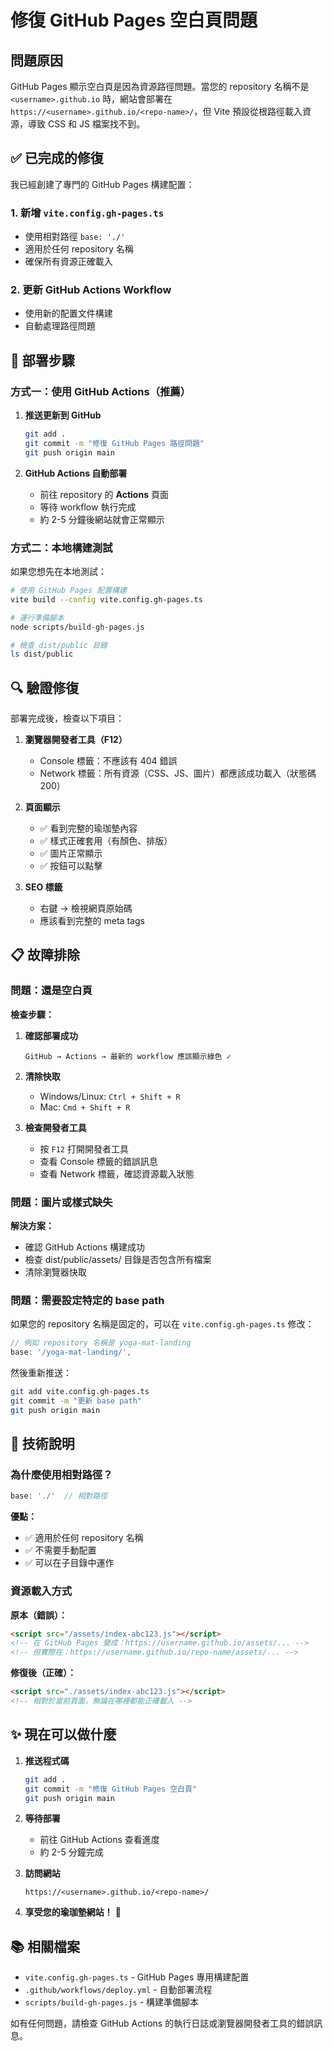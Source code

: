 # 修復 GitHub Pages 空白頁問題

## 問題原因

GitHub Pages 顯示空白頁是因為資源路徑問題。當您的 repository 名稱不是 `<username>.github.io` 時，網站會部署在 `https://<username>.github.io/<repo-name>/`，但 Vite 預設從根路徑載入資源，導致 CSS 和 JS 檔案找不到。

## ✅ 已完成的修復

我已經創建了專門的 GitHub Pages 構建配置：

### 1. 新增 `vite.config.gh-pages.ts`
- 使用相對路徑 `base: './'`
- 適用於任何 repository 名稱
- 確保所有資源正確載入

### 2. 更新 GitHub Actions Workflow
- 使用新的配置文件構建
- 自動處理路徑問題

## 🚀 部署步驟

### 方式一：使用 GitHub Actions（推薦）

1. **推送更新到 GitHub**
   ```bash
   git add .
   git commit -m "修復 GitHub Pages 路徑問題"
   git push origin main
   ```

2. **GitHub Actions 自動部署**
   - 前往 repository 的 **Actions** 頁面
   - 等待 workflow 執行完成
   - 約 2-5 分鐘後網站就會正常顯示

### 方式二：本地構建測試

如果您想先在本地測試：

```bash
# 使用 GitHub Pages 配置構建
vite build --config vite.config.gh-pages.ts

# 運行準備腳本
node scripts/build-gh-pages.js

# 檢查 dist/public 目錄
ls dist/public
```

## 🔍 驗證修復

部署完成後，檢查以下項目：

1. **瀏覽器開發者工具（F12）**
   - Console 標籤：不應該有 404 錯誤
   - Network 標籤：所有資源（CSS、JS、圖片）都應該成功載入（狀態碼 200）

2. **頁面顯示**
   - ✅ 看到完整的瑜珈墊內容
   - ✅ 樣式正確套用（有顏色、排版）
   - ✅ 圖片正常顯示
   - ✅ 按鈕可以點擊

3. **SEO 標籤**
   - 右鍵 → 檢視網頁原始碼
   - 應該看到完整的 meta tags

## 📋 故障排除

### 問題：還是空白頁

**檢查步驟：**

1. **確認部署成功**
   ```
   GitHub → Actions → 最新的 workflow 應該顯示綠色 ✓
   ```

2. **清除快取**
   - Windows/Linux: `Ctrl + Shift + R`
   - Mac: `Cmd + Shift + R`

3. **檢查開發者工具**
   - 按 `F12` 打開開發者工具
   - 查看 Console 標籤的錯誤訊息
   - 查看 Network 標籤，確認資源載入狀態

### 問題：圖片或樣式缺失

**解決方案：**
- 確認 GitHub Actions 構建成功
- 檢查 dist/public/assets/ 目錄是否包含所有檔案
- 清除瀏覽器快取

### 問題：需要設定特定的 base path

如果您的 repository 名稱是固定的，可以在 `vite.config.gh-pages.ts` 修改：

```typescript
// 例如 repository 名稱是 yoga-mat-landing
base: '/yoga-mat-landing/',
```

然後重新推送：
```bash
git add vite.config.gh-pages.ts
git commit -m "更新 base path"
git push origin main
```

## 🔧 技術說明

### 為什麼使用相對路徑？

```typescript
base: './'  // 相對路徑
```

**優點：**
- ✅ 適用於任何 repository 名稱
- ✅ 不需要手動配置
- ✅ 可以在子目錄中運作

### 資源載入方式

**原本（錯誤）：**
```html
<script src="/assets/index-abc123.js"></script>
<!-- 在 GitHub Pages 變成：https://username.github.io/assets/... -->
<!-- 但實際在：https://username.github.io/repo-name/assets/... -->
```

**修復後（正確）：**
```html
<script src="./assets/index-abc123.js"></script>
<!-- 相對於當前頁面，無論在哪裡都能正確載入 -->
```

## ✨ 現在可以做什麼

1. **推送程式碼**
   ```bash
   git add .
   git commit -m "修復 GitHub Pages 空白頁"
   git push origin main
   ```

2. **等待部署**
   - 前往 GitHub Actions 查看進度
   - 約 2-5 分鐘完成

3. **訪問網站**
   ```
   https://<username>.github.io/<repo-name>/
   ```

4. **享受您的瑜珈墊網站！** 🎉

## 📚 相關檔案

- `vite.config.gh-pages.ts` - GitHub Pages 專用構建配置
- `.github/workflows/deploy.yml` - 自動部署流程
- `scripts/build-gh-pages.js` - 構建準備腳本

如有任何問題，請檢查 GitHub Actions 的執行日誌或瀏覽器開發者工具的錯誤訊息。
